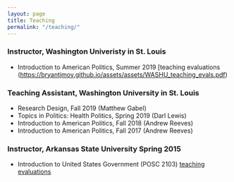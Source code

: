 ```yaml
---
layout: page
title: Teaching
permalink: "/teaching/"
---
```

### Instructor, Washington Univeristy in St. Louis
* Introduction to American Politics, Summer 2019 [teaching evaluations (https://bryantjmoy.github.io/assets/assets/WASHU_teaching_evals.pdf)


### Teaching Assistant, Washington University in St. Louis
* Research Design, Fall 2019 (Matthew Gabel)
* Topics in Politics: Health Politics, Spring 2019 (Darl Lewis)
* Introduction to American Politics, Fall 2018 (Andrew Reeves)
* Introduction to American Politics, Fall 2017 (Andrew Reeves)


### Instructor, Arkansas State University Spring 2015
* Introduction to United States Government (POSC 2103) [teaching evaluations](https://bryantjmoy.github.io/assets/ASTATE_teaching_evals.pdf)


